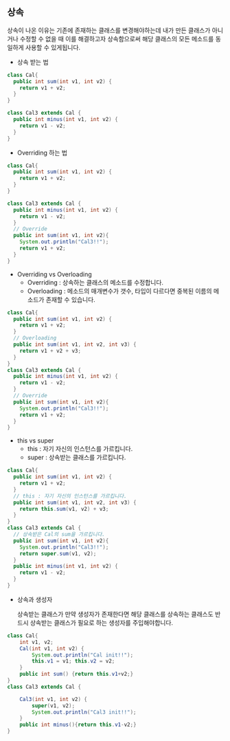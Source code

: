 ## 상속

상속이 나온 이유는 기존에 존재하는 클래스를 변경해야하는데 내가 만든 클래스가 아니거나 수정할 수 없을 때 이를 해결하고자 상속함으로써 해당 클래스의 모든 메소드를 동일하게 사용할 수 있게됩니다.

- 상속 받는 법

```java
class Cal{
  public int sum(int v1, int v2) {
    return v1 + v2;
  }
}

class Cal3 extends Cal {
  public int minus(int v1, int v2) {
    return v1 - v2;
  }
}
```

- Overriding 하는 법

```java
class Cal{
  public int sum(int v1, int v2) {
    return v1 + v2;
  }
}

class Cal3 extends Cal {
  public int minus(int v1, int v2) {
    return v1 - v2;
  }
  // Override
  public int sum(int v1, int v2){
    System.out.println("Cal3!!");
    return v1 + v2;
  }
}
```

- Overriding vs Overloading
  - Overriding : 상속하는 클래스의 메소드를 수정합니다.
  - Overloading : 메소드의 매개변수가 갯수, 타입이 다르다면 중복된 이름의 메소드가 존재할 수 있습니다.

```java
class Cal{
  public int sum(int v1, int v2) {
    return v1 + v2;
  }
  // Overloading
  public int sum(int v1, int v2, int v3) {
    return v1 + v2 + v3;
  }
}
class Cal3 extends Cal {
  public int minus(int v1, int v2) {
    return v1 - v2;
  }
  // Override
  public int sum(int v1, int v2){
    System.out.println("Cal3!!");
    return v1 + v2;
  }
}
```

- this vs super
  - this : 자기 자신의 인스턴스를 가르킵니다.
  - super : 상속받는 클래스를 가르킵니다.

```java
class Cal{
  public int sum(int v1, int v2) {
    return v1 + v2;
  }
  // this : 자기 자신의 인스턴스를 가르킵니다.
  public int sum(int v1, int v2, int v3) {
    return this.sum(v1, v2) + v3;
  }
}
class Cal3 extends Cal {
  // 상속받은 Cal의 sum을 가르킵니다.
  public int sum(int v1, int v2){
    System.out.println("Cal3!!");
    return super.sum(v1, v2);
  }
  public int minus(int v1, int v2) {
    return v1 - v2;
  }
}
```

- 상속과 생성자

  상속받는 클래스가 만약 생성자가 존재한다면 해당 클래스를 상속하는 클래스도 반드시 상속받는 클래스가 필요로 하는 생성자를 주입해야합니다.


```java
class Cal{
    int v1, v2;
    Cal(int v1, int v2) {
        System.out.println("Cal init!!");
        this.v1 = v1; this.v2 = v2;
    }
    public int sum() {return this.v1+v2;}
}
class Cal3 extends Cal {

    Cal3(int v1, int v2) {
        super(v1, v2);
        System.out.println("Cal3 init!!");
    }
    public int minus(){return this.v1-v2;}
}
```